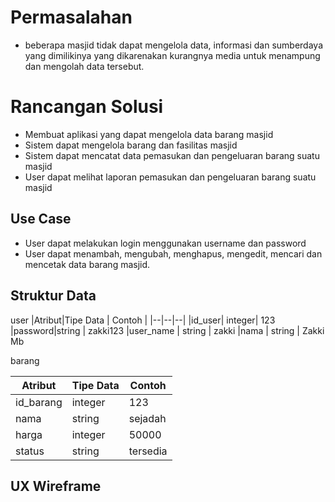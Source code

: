 # Permasalahan

 - beberapa masjid tidak dapat mengelola data, informasi dan sumberdaya yang dimilikinya yang dikarenakan kurangnya media untuk menampung dan mengolah data tersebut.


# Rancangan Solusi

 - Membuat aplikasi yang dapat mengelola data barang masjid
 - Sistem dapat mengelola barang dan fasilitas masjid
 - Sistem dapat mencatat data pemasukan dan pengeluaran barang suatu masjid
 - User dapat melihat laporan pemasukan dan pengeluaran barang suatu masjid

## Use Case

- User dapat melakukan login menggunakan username dan password
- User dapat menambah, mengubah, menghapus, mengedit, mencari dan mencetak data barang masjid.

## Struktur Data
user
|Atribut|Tipe Data | Contoh |
|--|--|--|
|id_user| integer| 123
|password|string | zakki123
|user_name | string | zakki
|nama | string | Zakki Mb

barang

| Atribut |Tipe Data  |Contoh
|--|--|--|
|id_barang | integer | 123
|nama | string | sejadah
|harga |integer | 50000
|status |string | tersedia


## UX  Wireframe
